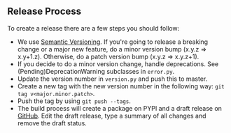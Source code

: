 ## Release Process ##
To create a release there are a few steps you should follow:
- We use [Semantic Versioning](https://semver.org/). If you're going to release a breaking change or a major new feature, do a minor version bump (x.y.z => x.y+1.z). Otherwise, do a patch version bump (x.y.z => x.y.z+1).
- If you decide to do a minor version change, handle deprecations. See (Pending)DeprecationWarning subclasses in `error.py`.
- Update the version number in `version.py` and push this to master.
- Create a new tag with the new version number in the following way: `git tag v<major.minor.patch>`.
- Push the tag by using `git push --tags`.
- The build process will create a package on PYPI and a draft release on [GitHub](https://github.com/mollie/mollie-api-python/releases/). Edit the draft release, type a summary of all changes and remove the draft status.
